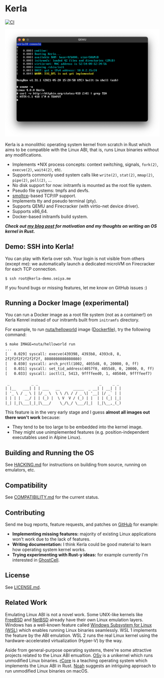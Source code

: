 # Kerla
[![CI](https://github.com/nuta/kerla/actions/workflows/ci.yml/badge.svg?branch=main)](https://github.com/nuta/kerla/actions/workflows/ci.yml)

![screenshot](screenshot.png)

Kerla is a monolithic operating system kernel from scratch in Rust which aims to be
compatible with the Linux ABI, that is, runs Linux binaries without any modifications.

- Implements *NIX process concepts: context switching, signals, `fork(2)`, `execve(2)`, `wait4(2)`, etc.
- Supports commonly used system calls like `write(2)`, `stat(2)`, `mmap(2)`, `pipe(2)`, `poll(2)`, ...
- No disk support for now: initramfs is mounted as the root file system.
- Pseudo file systems: tmpfs and devfs.
- [smoltcp](https://github.com/smoltcp-rs/smoltcp)-based TCP/IP support.
- Implements tty and pseudo terminal (pty).
- Supports QEMU and Firecracker (with virtio-net device driver).
- Supports x86_64.
- Docker-based initramfs build system.

***Check out [my blog post](https://seiya.me/writing-linux-clone-in-rust) for motivation and my thoughts on writing an OS kernel in Rust.***

## Demo: SSH into Kerla!

You can play with Kerla over ssh. Your login is not visible from others (except
me): we automatically launch a dedicated microVM on Firecracker for each TCP
connection.

```
$ ssh root@kerla-demo.seiya.me
```

If you found bugs or missing features, let me know on GitHub issues :)

## Running a Docker Image (experimental)

You can run a Docker image as a root file system (not as a container!) on Kerla Kenrel instead of our initramfs built from `initramfs` directory.

For example, to run [nuta/helloworld](https://hub.docker.com/r/nuta/helloworld) image ([Dockerfile](https://gist.github.com/nuta/4c9ecd0d1a401dc5be88095bea5a991a)), try the following command:

```
$ make IMAGE=nuta/helloworld run
...
[   0.029] syscall: execve(439398, 4393b8, 4393c8, 8, 2f2f2f2f2f2f2f2f, 8080808080808080)
[   0.030] syscall: arch_prctl(1002, 4055d8, 0, 20000, 0, ff)
[   0.031] syscall: set_tid_address(4057f0, 4055d8, 0, 20000, 0, ff)
[   0.033] syscall: ioctl(1, 5413, 9ffffeed0, 1, 405040, 9ffffeef7)

 _          _ _                            _     _ _
| |__   ___| | | ___   __      _____  _ __| | __| | |
| '_ \ / _ \ | |/ _ \  \ \ /\ / / _ \| '__| |/ _` | |
| | | |  __/ | | (_) |  \ V  V / (_) | |  | | (_| |_|
|_| |_|\___|_|_|\___/    \_/\_/ \___/|_|  |_|\__,_(_)
```

This feature is in the very early stage and I guess **almost all images out there won't work** because:

- They tend to be too large to be embedded into the kernel image.
- They might use unimplemented features (e.g. position-independent executables used in Alpine Linux).

## Building and Running the OS

See [HACKING.md](https://github.com/nuta/kerla/blob/main/HACKING.md) for instructions on building from source, running on emulators, etc.

## Compatibility

See [COMPATIBILITY.md](COMPATIBILITY.md) for the current status.

## Contributing

Send me bug reports, feature requests, and patches on [GitHub](https://github.com/nuta/kerla) for example:

- **Implementing missing features:** majority of existing Linux applications won't work due to the lack of features.
- **Writing documentation:** I think Kerla could be good material to learn how operating system kernel works.
- **Trying experimenting with Rust-y ideas:** for example currently I'm interested in [GhostCell](http://plv.mpi-sws.org/rustbelt/ghostcell/).

## License

See [LICENSE.md](https://github.com/nuta/kerla/blob/main/LICENSE.md).

## Related Work

Emulating Linux ABI is not a novel work. Some UNIX-like kernels like [FreeBSD](https://docs.freebsd.org/en_US.ISO8859-1/articles/linux-emulation/article.html) and [NetBSD](https://www.netbsd.org/docs/guide/en/chap-linux.html) already have their own Linux emulation layers. Windows has a well-known feature called [Windows Subsystem for Linux (WSL)](https://github.com/microsoft/WSL) which enables running Linux binaries seamlessly. WSL 1 implements the feature by the ABI emulation. WSL 2 runs the real Linux kernel using the hardware-accelerated virtualization (Hyper-V) by the way.

Aside from general-purpose operating systems, there're some attractive projects related to the Linux ABI emualtion. [OSv](https://github.com/cloudius-systems/osv/wiki/OSv-Linux-ABI-Compatibility) is a unikernel which runs unmodified Linux binaries. [rCore](https://github.com/rcore-os/rCore) is a teaching operating system which implements the Linux ABI in Rust. [Noah](https://dl.acm.org/doi/10.1145/3381052.3381327) suggests an intriguing approach to run unmodified Linux binaries on macOS.
